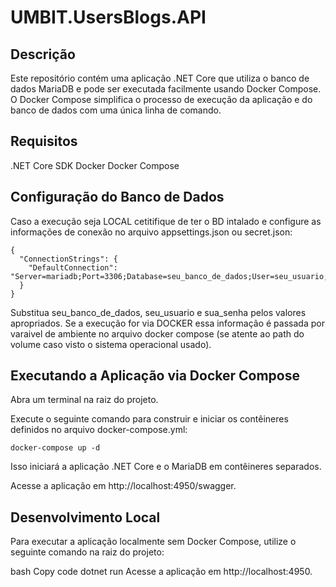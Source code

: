 # UMBIT.UsersBlogs.API
## Descrição
Este repositório contém uma aplicação .NET Core que utiliza o banco de dados MariaDB e pode ser executada facilmente usando Docker Compose. O Docker Compose simplifica o processo de execução da aplicação e do banco de dados com uma única linha de comando.

## Requisitos
.NET Core SDK
Docker
Docker Compose
## Configuração do Banco de Dados
Caso a execução seja LOCAL cetitifique de ter o BD intalado e configure as informações de conexão no arquivo appsettings.json ou secret.json:

```console
{
  "ConnectionStrings": {
    "DefaultConnection": "Server=mariadb;Port=3306;Database=seu_banco_de_dados;User=seu_usuario;Password=sua_senha;"
  }
}
```

Substitua seu_banco_de_dados, seu_usuario e sua_senha pelos valores apropriados. Se a execução for via DOCKER essa informação é passada por varaivel de ambiente no arquivo docker compose (se atente ao path do volume caso visto o sistema operacional usado). 

## Executando a Aplicação via Docker Compose
Abra um terminal na raiz do projeto.

Execute o seguinte comando para construir e iniciar os contêineres definidos no arquivo docker-compose.yml:

```console
docker-compose up -d
```
Isso iniciará a aplicação .NET Core e o MariaDB em contêineres separados.

Acesse a aplicação em http://localhost:4950/swagger.

## Desenvolvimento Local
Para executar a aplicação localmente sem Docker Compose, utilize o seguinte comando na raiz do projeto:

bash
Copy code
dotnet run
Acesse a aplicação em http://localhost:4950.
